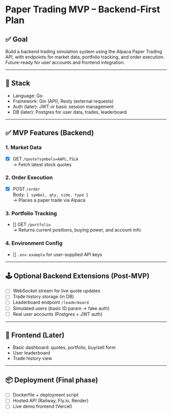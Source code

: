 # Paper Trading MVP – Backend-First Plan

## ✅ Goal
Build a backend trading simulation system using the Alpaca Paper Trading API, with endpoints for market data, portfolio tracking, and order execution. Future-ready for user accounts and frontend integration.

---

## 🧠 Stack

- Language: Go
- Framework: Gin (API), Resty (external requests)
- Auth (later): JWT or basic session management
- DB (later): Postgres for user data, trades, leaderboard

---

## ✅ MVP Features (Backend)

### 1. Market Data
- [x] GET `/quote?symbols=AAPL,TSLA`  
  → Fetch latest stock quotes

### 2. Order Execution
- [x] POST `/order`  
  Body: `{ symbol, qty, side, type }`  
  → Places a paper trade via Alpaca

### 3. Portfolio Tracking
- [] GET `/portfolio`  
  → Returns current positions, buying power, and account info

### 4. Environment Config
- [] `.env.example` for user-supplied API keys

---

## 🕹️ Optional Backend Extensions (Post-MVP)

- [ ] WebSocket stream for live quote updates
- [ ] Trade history storage (in DB)
- [ ] Leaderboard endpoint `/leaderboard`
- [ ] Simulated users (basic ID param → fake auth)
- [ ] Real user accounts (Postgres + JWT auth)

---

## 🎨 Frontend (Later)

- Basic dashboard: quotes, portfolio, buy/sell form
- User leaderboard
- Trade history view

---

## 📦 Deployment (Final phase)

- [ ] Dockerfile + deployment script
- [ ] Hosted API (Railway, Fly.io, Render)
- [ ] Live demo frontend (Vercel)
